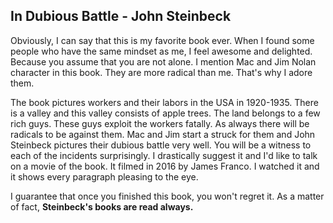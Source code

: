 ## In Dubious Battle - John Steinbeck

Obviously, I can say that this is my favorite book ever. When I found some people who have the same mindset as me, I feel awesome and delighted. Because you assume that you are not alone. I mention Mac and Jim Nolan character in this book. They are more radical than me. That's why I adore them.

The book pictures workers and their labors in the USA in 1920-1935. There is a valley and this valley consists of apple trees. The land belongs to a few rich guys. These guys exploit the workers fatally. As always there will be radicals to be against them. Mac and Jim start a struck for them and John Steinbeck pictures their dubious battle very well. You will be a witness to each of the incidents surprisingly. I drastically suggest it and I'd like to talk on a movie of the book. It filmed in 2016 by James Franco. I watched it and it shows every paragraph pleasing to the eye.

I guarantee that once you finished this book, you won't regret it.
As a matter of fact, **Steinbeck's books are read always.**